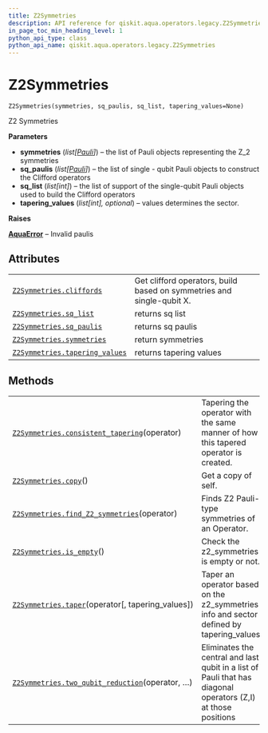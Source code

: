 ```yaml
---
title: Z2Symmetries
description: API reference for qiskit.aqua.operators.legacy.Z2Symmetries
in_page_toc_min_heading_level: 1
python_api_type: class
python_api_name: qiskit.aqua.operators.legacy.Z2Symmetries
---
```


# Z2Symmetries

<span id="qiskit.aqua.operators.legacy.Z2Symmetries" />

`Z2Symmetries(symmetries, sq_paulis, sq_list, tapering_values=None)`

Z2 Symmetries

**Parameters**

*   **symmetries** (*list\[*[*Pauli*](qiskit.quantum_info.Pauli "qiskit.quantum_info.Pauli")*]*) – the list of Pauli objects representing the Z\_2 symmetries
*   **sq\_paulis** (*list\[*[*Pauli*](qiskit.quantum_info.Pauli "qiskit.quantum_info.Pauli")*]*) – the list of single - qubit Pauli objects to construct the Clifford operators
*   **sq\_list** (*list\[int]*) – the list of support of the single-qubit Pauli objects used to build the Clifford operators
*   **tapering\_values** (*list\[int], optional*) – values determines the sector.

**Raises**

[**AquaError**](qiskit.aqua.AquaError "qiskit.aqua.AquaError") – Invalid paulis

## Attributes

|                                                                                                                                                         |                                                                       |
| ------------------------------------------------------------------------------------------------------------------------------------------------------- | --------------------------------------------------------------------- |
| [`Z2Symmetries.cliffords`](qiskit.aqua.operators.legacy.Z2Symmetries.cliffords "qiskit.aqua.operators.legacy.Z2Symmetries.cliffords")                   | Get clifford operators, build based on symmetries and single-qubit X. |
| [`Z2Symmetries.sq_list`](qiskit.aqua.operators.legacy.Z2Symmetries.sq_list "qiskit.aqua.operators.legacy.Z2Symmetries.sq_list")                         | returns sq list                                                       |
| [`Z2Symmetries.sq_paulis`](qiskit.aqua.operators.legacy.Z2Symmetries.sq_paulis "qiskit.aqua.operators.legacy.Z2Symmetries.sq_paulis")                   | returns sq paulis                                                     |
| [`Z2Symmetries.symmetries`](qiskit.aqua.operators.legacy.Z2Symmetries.symmetries "qiskit.aqua.operators.legacy.Z2Symmetries.symmetries")                | return symmetries                                                     |
| [`Z2Symmetries.tapering_values`](qiskit.aqua.operators.legacy.Z2Symmetries.tapering_values "qiskit.aqua.operators.legacy.Z2Symmetries.tapering_values") | returns tapering values                                               |

## Methods

|                                                                                                                                                                                  |                                                                                                               |
| -------------------------------------------------------------------------------------------------------------------------------------------------------------------------------- | ------------------------------------------------------------------------------------------------------------- |
| [`Z2Symmetries.consistent_tapering`](qiskit.aqua.operators.legacy.Z2Symmetries.consistent_tapering "qiskit.aqua.operators.legacy.Z2Symmetries.consistent_tapering")(operator)    | Tapering the operator with the same manner of how this tapered operator is created.                           |
| [`Z2Symmetries.copy`](qiskit.aqua.operators.legacy.Z2Symmetries.copy "qiskit.aqua.operators.legacy.Z2Symmetries.copy")()                                                         | Get a copy of self.                                                                                           |
| [`Z2Symmetries.find_Z2_symmetries`](qiskit.aqua.operators.legacy.Z2Symmetries.find_Z2_symmetries "qiskit.aqua.operators.legacy.Z2Symmetries.find_Z2_symmetries")(operator)       | Finds Z2 Pauli-type symmetries of an Operator.                                                                |
| [`Z2Symmetries.is_empty`](qiskit.aqua.operators.legacy.Z2Symmetries.is_empty "qiskit.aqua.operators.legacy.Z2Symmetries.is_empty")()                                             | Check the z2\_symmetries is empty or not.                                                                     |
| [`Z2Symmetries.taper`](qiskit.aqua.operators.legacy.Z2Symmetries.taper "qiskit.aqua.operators.legacy.Z2Symmetries.taper")(operator\[, tapering\_values])                         | Taper an operator based on the z2\_symmetries info and sector defined by tapering\_values.                    |
| [`Z2Symmetries.two_qubit_reduction`](qiskit.aqua.operators.legacy.Z2Symmetries.two_qubit_reduction "qiskit.aqua.operators.legacy.Z2Symmetries.two_qubit_reduction")(operator, …) | Eliminates the central and last qubit in a list of Pauli that has diagonal operators (Z,I) at those positions |

